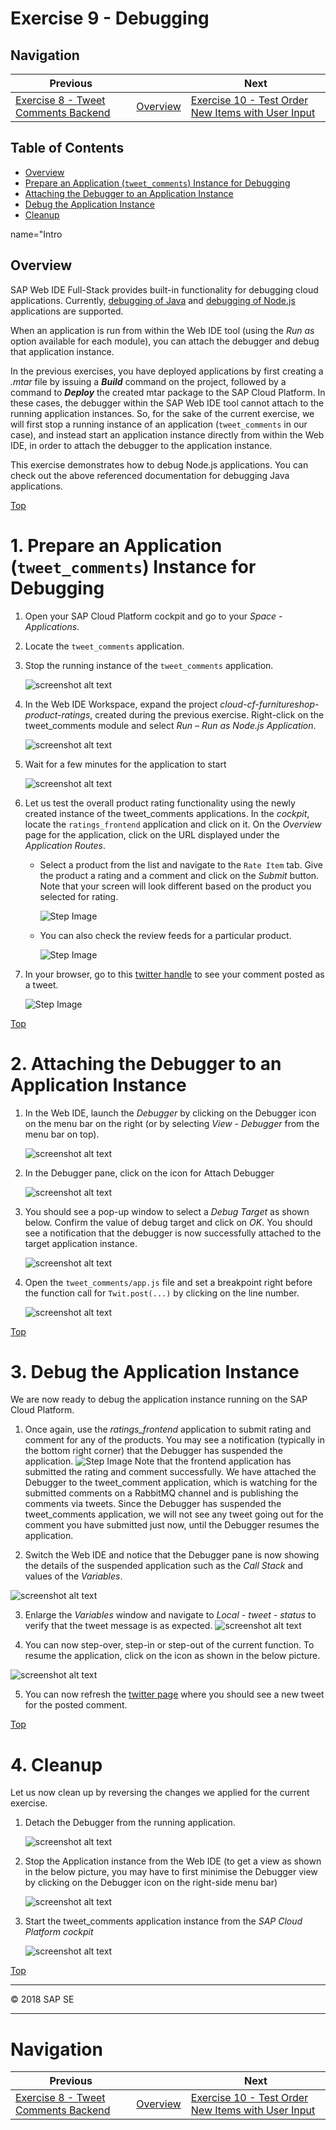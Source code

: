 <a name="top"></a>
# Exercise 9 - Debugging

## Navigation

| Previous | | Next
|---|---|---|
| [Exercise 8 - Tweet Comments Backend](../Exercise-08-Tweet-Comments-Backend) | [Overview](../README.md) | [Exercise 10 - Test Order New Items with User Input](../Exercise-10-Test-Order-New-Items-with-User-Input)



## Table of Contents

* [Overview](#user-content-Intro)
* [Prepare an Application (`tweet_comments`) Instance for Debugging](#user-content-Step1)
* [Attaching the Debugger to an Application Instance](#user-content-Step2)
* [Debug the Application Instance](#user-content-Step3)
* [Cleanup](#user-content-Step4)


name="Intro

<a name="Intro"></a>
## Overview

SAP Web IDE Full-Stack provides built-in functionality for debugging cloud applications. Currently, [debugging of Java](https://help.sap.com/viewer/825270ffffe74d9f988a0f0066ad59f0/CF/en-US/a0f95901ab6c46a0b16c92eb313c6b08.html?q=debugging) and [debugging of Node.js](https://help.sap.com/viewer/825270ffffe74d9f988a0f0066ad59f0/CF/en-US/af6cc561014f4763837be143a4173a0a.html?q=debugging) applications are supported.

When an application is run from within the Web IDE tool (using the _Run as_ option available for each module), you can attach the debugger and debug that application instance.

In the previous exercises, you have deployed applications by first creating a _.mtar_ file by issuing a **_Build_** command on the project, followed by a command to **_Deploy_** the created mtar package to the SAP Cloud Platform. In these cases, the debugger within the SAP Web IDE tool cannot attach to the running application instances. So, for the sake of the current exercise, we will first stop a running instance of an application (`tweet_comments` in our case), and instead start an application instance directly from within the Web IDE, in order to attach the debugger to the application instance.

This exercise demonstrates how to debug Node.js applications.  You can check out the above referenced documentation for debugging Java applications.

[Top](#Top)



<a name="Step1"></a>
# 1. Prepare an Application (`tweet_comments`) Instance for Debugging

1. Open your SAP Cloud Platform cockpit and go to your _Space - Applications_.

1. Locate the `tweet_comments` application.

1. Stop the running instance of the `tweet_comments` application.

    ![screenshot alt text](images/Stop_tweet_comments.jpg)

1. In the Web IDE Workspace, expand the project _cloud-cf-furnitureshop-product-ratings_, created during the previous exercise. Right-click on the tweet_comments module and select  _Run – Run as Node.js Application_.

    ![screenshot alt text](images/Run_as_NodejsApp.jpg)

1. Wait for a few minutes for the application to start

    ![screenshot alt text](images/RunningApp_in_WebIDE.jpg)

1. Let us test the overall product rating functionality using the newly created instance of the tweet_comments applications. In the _cockpit_, locate the `ratings_frontend` application and click on it. On the _Overview_ page for the application, click on the URL displayed under the _Application Routes_.

    * Select a product from the list and navigate to the `Rate Item` tab. Give the product a rating and a comment and click on the _Submit_ button. Note that your screen will look different based on the product you selected for rating.

        ![Step Image](images/Exercise8_5-6_provide_rating.png)

    * You can also check the review feeds for a particular product.

        ![Step Image](images/Exercise8_5-6_check_comments.png)

1. In your browser, go to this [twitter handle](https://twitter.com/sapfurnishop) to see your comment posted as a tweet.

    ![Step Image](images/Exercise8_5-7_review_tweet.png)

[Top](#Top)



<a name="Step2"></a>
# 2. Attaching the Debugger to an Application Instance

1.	In the Web IDE, launch the _Debugger_ by clicking on the Debugger icon on the menu bar on the right (or by selecting _View - Debugger_ from the menu bar on top).

    ![screenshot alt text](images/Debugger_icon.jpg)

1.	In the Debugger pane, click on the icon for Attach Debugger

    ![screenshot alt text](images/Attach_Debugger.jpg)

3.	You should see a pop-up window to select a _Debug Target_ as shown below. Confirm the value of debug target and click on _OK_. You should see a notification that the debugger is now successfully attached to the target application instance.

    ![screenshot alt text](images/Select_Debug_Target.jpg)

1. Open the `tweet_comments/app.js` file and set a breakpoint right before the function call for `Twit.post(...)` by clicking on the line number.

    ![screenshot alt text](images/Set_breakpoint.jpg)

[Top](#Top)



<a name="Step3"></a>
# 3. Debug the Application Instance
We are now ready to debug the application instance running on the SAP Cloud Platform.
1.	Once again, use the _ratings_frontend_ application to submit rating and comment for any of the products.  You may see a notification (typically in the bottom right corner) that the Debugger has suspended the application.
  ![Step Image](images/Exercise8_5-6_provide_rating.png)
    Note that the frontend application has submitted the rating and comment successfully. We have attached the Debugger to the tweet_comment application, which is watching for the submitted comments on a RabbitMQ channel and is publishing the comments via tweets. Since the Debugger has suspended the tweet_comments application, we will not see any tweet going out for the comment you have submitted just now, until the Debugger resumes the application.

2.	Switch the Web IDE and notice that the Debugger pane is now showing the details of the suspended application such as the _Call Stack_ and values of the _Variables_.

  ![screenshot alt text](images/Debugger_View.jpg)

3.	Enlarge the _Variables_ window and navigate to _Local - tweet - status_ to verify that the tweet message is as expected.
  ![screenshot alt text](images/Variables_View.jpg)

4.	You can now step-over, step-in or step-out of the current function. To resume the application, click on the icon as shown in the below picture.
  
![screenshot alt text](images/Resume_Application.jpg)

5. You can now refresh the [twitter page](https://twitter.com/sapfurnishop) where you should see a new tweet for the posted comment. 

[Top](#Top)



<a name="Step4"></a>
# 4. Cleanup

Let us now clean up by reversing the changes we applied for the current exercise.

1.	Detach the Debugger from the running application.

    ![screenshot alt text](images/Detach_Debugger.jpg)

1. Stop the Application instance from the Web IDE (to get a view as shown in the below picture, you may have to first minimise the Debugger view by clicking on the Debugger icon on the right-side menu bar)

    ![screenshot alt text](images/Stop_Application.jpg)

1. Start the tweet_comments application instance from the _SAP Cloud Platform cockpit_

    ![screenshot alt text](images/Start_tweet_comments_app.jpg)

[Top](#Top)

<hr>
© 2018 SAP SE
<hr>



# Navigation

| Previous | | Next
|---|---|---|
| [Exercise 8 - Tweet Comments Backend](../Exercise-08-Tweet-Comments-Backend) | [Overview](../README.md) | [Exercise 10 - Test Order New Items with User Input](../Exercise-10-Test-Order-New-Items-with-User-Input)
